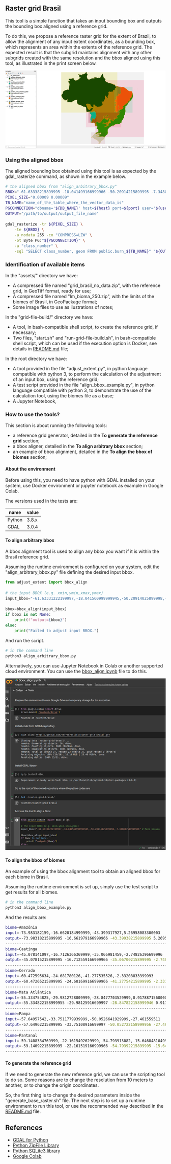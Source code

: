 ## Raster grid Brasil

This tool is a simple function that takes an input bounding box and outputs the bounding box aligned using a reference grid.

To do this, we propose a reference raster grid for the extent of Brazil, to allow the alignment of any input extent coordinates, as a bounding box, which represents an area within the extents of the reference grid. The expected result is that the subgrid maintains alignment with any other subgrids created with the same resolution and the bbox aligned using this tool, as illustrated in the print screen below.

![image](assets/grid-brasil-and-biomes.png)


### Using the aligned bbox

The aligned bounding box obtained using this tool is as expected by the gdal_rasterize command, as shown in the example below.

```sh
# the aligned bbox from "align_arbitrary_bbox.py"
BBOX="-61.63338215899995 -18.041499166999966 -50.20914215899995 -7.348059166999967"
PIXEL_SIZE="0.00009 0.00009"
TB_NAME="name_of_the_table_where_the_vector_data_is"
PGCONNECTION="dbname='${DB_NAME}' host=${host} port=${port} user='${user}' password='${PGPASSWORD}'"
OUTPUT="/path/to/output/output_file_name"

gdal_rasterize -tr ${PIXEL_SIZE} \
    -te ${BBOX} \
    -a_nodata 255 -co "COMPRESS=LZW" \
    -ot Byte PG:"${PGCONNECTION}" \
    -a "class_number" \
    -sql "SELECT class_number, geom FROM public.burn_${TB_NAME}" "${OUTPUT}.tif"
```

### Identification of available items

In the "assets/" directory we have:

 - A compressed file named "grid_brasil_no_data.zip", with the reference grid, in GeoTiff format, ready for use;
 - A compressed file named "lm_bioma_250.zip", with the limits of the biomes of Brasil, in GeoPackage format;
 - Some image files to use as ilustrations of notes;

In the "grid-file-build/" directory we have:

 - A tool, in bash-compatible shell script, to create the reference grid, if necessary;
 - Two files, "start.sh" and "run-grid-file-build.sh", in bash-compatible shell script, which can be used if the execution option is Docker, see details in [README.md](grid-file-build/README.md) file;

In the root directory we have:

 - A tool provided in the file "adjust_extent.py", in python language compatible with python 3, to perform the calculation of the adjustment of an input box, using the reference grid;
 - A test script provided in the file "align_bbox_example.py", in python language compatible with python 3, to demonstrate the use of the calculation tool, using the biomes file as a base;
 - A Jupyter Notebook, 


### How to use the tools?

This section is about running the following tools:

 - a reference grid generator, detailed in the **To generate the reference grid** section;
 - a bbox aligner, detailed in the **To align arbitrary bbox** section;
 - an example of bbox alignment, detailed in the **To align the bbox of biomes** section;


#### About the environment


Before using this, you need to have python with GDAL installed on your system, use Docker environment or jupyter notebook as example in Google Colab.

The versions used in the tests are:

| name | value |
|------|-------|
| Python | 3.8.x |
| GDAL | 3.0.4 |


#### To align arbitrary bbox

A bbox alignment tool is used to align any bbox you want if it is within the Brasil reference grid.

Assuming the runtime environment is configured on your system, edit the "align_arbitrary_bbox.py" file defining the desired input bbox.

```py
from adjust_extent import bbox_align

# the input BBOX (e.g. xmin,ymin,xmax,ymax)
input_bbox="-61.63331222199997,-18.041560999999945,-50.20914025899998,-7.348087549999946" # Mato Grosso

bbox=bbox_align(input_bbox)
if bbox is not None:
    print(f"output={bbox}")
else:
    print("Failed to adjust input BBOX.")
```

And run the script.

```sh
# in the command line
python3 align_arbitrary_bbox.py
```

Alternatively, you can use Jupyter Notebook in Colab or another supported cloud environment. You can use the [bbox_align.ipynb](bbox_align.ipynb) file to do this.

![image](assets/colab-result.png)

#### To align the bbox of biomes

An example of using the bbox alignment tool to obtain an aligned bbox for each biome in Brasil.

Assuming the runtime environment is set up, simply use the test script to get results for all biomes.

```sh
# in the command line
python3 align_bbox_example.py
```

And the results are:

```sh
biome=Amazônia
input=-73.983182159,-16.6620184999999,-43.399317927,5.26958083300003
output=-73.98318215899995 -16.661979166999966 -43.39938215899995 5.269580833000035
----------------------------------------------------------------------------------------------------
biome=Caatinga
input=-45.078141097,-16.7126366369999,-35.066981459,-2.74826396699996
output=-45.07815215899995 -16.712559166999966 -35.06700215899995 -2.7482491669999654
----------------------------------------------------------------------------------------------------
biome=Cerrado
input=-60.472595634,-24.681780126,-41.277535526,-2.33208833399993
output=-60.47265215899995 -24.681699166999966 -41.27754215899995 -2.3319991669999656
----------------------------------------------------------------------------------------------------
biome=Mata Atlântica
input=-55.334754825,-29.9812728009999,-28.8477703529999,0.91788715600007
output=-55.334822158999955 -29.98125916699997 -28.847822158999946 0.9179008330000347
----------------------------------------------------------------------------------------------------
biome=Pampa
input=-57.64957542,-33.7511779939999,-50.0526641929999,-27.461559511
output=-57.64962215899995 -33.75108916699997 -50.052722158999956 -27.461529166999966
----------------------------------------------------------------------------------------------------
biome=Pantanal
input=-59.1408334769999,-22.1615492629999,-54.793913082,-15.6468481049999
output=-59.14092215899995 -22.161519166999966 -54.79392215899995 -15.646779166999966
----------------------------------------------------------------------------------------------------
```

#### To generate the reference grid

If we need to generate the new reference grid, we can use the scripting tool to do so. Some reasons are to change the resolution from 10 meters to another, or to change the origin coordinates.

So, the first thing is to change the desired parameters inside the "generate_base_raster.sh" file.
The next step is to set up a runtime environment to run this tool, or use the recommended way described in the [README.md](grid-file-build/README.md) file.


## References

 - [GDAL for Python](https://pypi.org/project/GDAL/)
 - [Python ZipFile Library](https://docs.python.org/3.10/library/zipfile.html)
 - [Python SQLite3 library](https://docs.python.org/3.10/library/sqlite3.html)
 - [Google Colab](https://colab.research.google.com/)